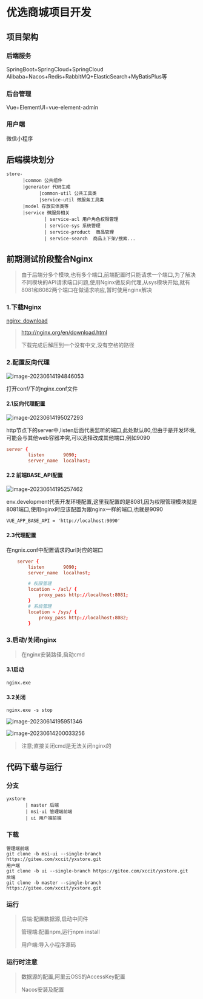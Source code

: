 # 优选商城项目开发

## 项目架构

### 后端服务

SpringBoot+SpringCloud+SpringCloud Alibaba+Nacos+Redis+RabbitMQ+ElasticSearch+MyBatisPlus等

### 后台管理

Vue+ElementUI+vue-element-admin

### 用户端

微信小程序



## 后端模块划分

```text
store-
	  |common 公共组件
	  |generator 代码生成
	  		|common-util 公共工具类
	  		|service-util 微服务工具类
	  |model 存放实体类等
	  |service 微服务相关
	          | service-acl 用户角色权限管理
	          | service-sys 系统管理
	          | service-product  商品管理
	          | service-search  商品上下架/搜索...
```



## 前期测试阶段整合Nginx

> 由于后端分多个模块,也有多个端口,前端配置时只能请求一个端口,为了解决不同模块的API请求端口问题,使用Nginx做反向代理,从sys模块开始,就有8081和8082两个端口在做请求响应,暂时使用nginx解决

### 1.下载Nginx

[nginx: download](http://nginx.org/en/download.html)

> http://nginx.org/en/download.html
>
> 下载完成后解压到一个没有中文,没有空格的路径

### 2.配置反向代理

![image-20230614194846053](README.assets/image-20230614194846053.png)

打开conf/下的nginx.conf文件

#### 2.1反向代理配置

![image-20230614195027293](README.assets/image-20230614195027293.png)

http节点下的server中,listen后面代表监听的端口,此处默认80,但由于是开发环境,可能会与其他web容器冲突,可以选择改成其他端口,例如9090

```conf
server {
        listen       9090;
        server_name  localhost;
```

#### 2.2 前端BASE_API配置

![image-20230614195257462](README.assets/image-20230614195257462.png)

env.development代表开发环境配置,这里我配置的是8081,因为权限管理模块就是8081端口,使用nginx时应该配置为跟nginx一样的端口,也就是9090

```xml
VUE_APP_BASE_API = 'http://localhost:9090'
```

#### 2.3代理配置

在ngnix.conf中配置请求的url对应的端口

```conf
    server {
        listen       9090;
        server_name  localhost;

        # 权限管理
        location ~ /acl/ {
            proxy_pass http://localhost:8081;
        }
        # 系统管理
        location ~ /sys/ {
            proxy_pass http://localhost:8082;
        }
```



### 3.启动/关闭nginx

> 在nginx安装路径,启动cmd

#### 3.1启动

```shell
nginx.exe
```

#### 3.2关闭

```shell
nginx.exe -s stop
```

![image-20230614195951346](README.assets/image-20230614195951346.png)

![image-20230614200033256](README.assets/image-20230614200033256.png)

> 注意;直接关闭cmd是无法关闭nginx的

## 代码下载与运行

### 分支

```text
yxstore
	   | master 后端
	   | msi-ui 管理端前端
	   | ui 用户端前端
```

### 下载

```shell
管理端前端
git clone -b msi-ui --single-branch https://gitee.com/xccit/yxstore.git
用户端
git clone -b ui --single-branch https://gitee.com/xccit/yxstore.git
后端
git clone -b master --single-branch https://gitee.com/xccit/yxstore.git
```

### 运行

> 后端:配置数据源,启动中间件
>
> 管理端:配置npm,运行npm install 
>
> 用户端:导入小程序源码


### 运行时注意
> 数据源的配置,阿里云OSS的AccessKey配置
> 
> Nacos安装及配置

